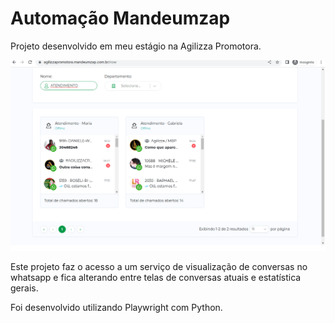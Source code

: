 ﻿# Automação Mandeumzap

Projeto desenvolvido em meu estágio na Agilizza Promotora.

![](https://github.com/lucasrluz/automacao-mandeumzap/blob/main/automacao-mandeumzap.gif)

Este projeto faz o acesso a um serviço de visualização de conversas no whatsapp e fica alterando entre telas de conversas atuais e estatística gerais.

Foi desenvolvido utilizando Playwright com Python.
